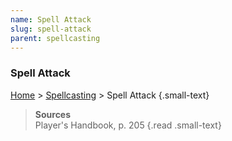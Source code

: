 ```yaml
---
name: Spell Attack
slug: spell-attack
parent: spellcasting
---
```

### Spell Attack
[Home](home) > [Spellcasting](spellcasting) > Spell Attack {.small-text}

> **Sources** <br/>
> Player's Handbook, p. 205
{.read .small-text}
